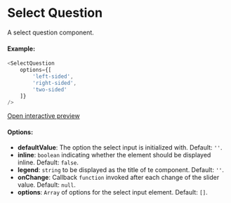 # Select Question

A select question component. 

#### Example:

``` js
<SelectQuestion
    options={[
        'left-sided',
        'right-sided',
        'two-sided'
    ]}
/>
```

[Open interactive preview](https://isle.heinz.cmu.edu/components/select-question/)

#### Options:

* __defaultValue__: The option the select input is initialized with. Default: `''`.
* __inline__: `boolean` indicating whether the element should be displayed inline. Default: `false`.
* __legend__: `string` to be displayed as the title of te component. Default: `''`.
* __onChange__: Callback `function` invoked after each change of the slider value. Default: `null`.
* __options__: `Array` of options for the select input element. Default: `[]`.
